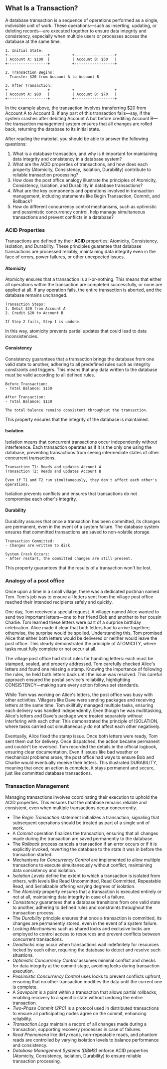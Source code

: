 ## What Is a Transaction?

A database transaction is a sequence of operations performed as a single, indivisible unit of work. These operations—such as inserting, updating, or deleting records—are executed together to ensure data integrity and consistency, especially when multiple users or processes access the database at the same time.

```
1. Initial State:
+------------------+          +------------------+
| Account A: $100  |          | Account B: $50   |
+------------------+          +------------------+

2. Transaction Begins:
- Transfer $20 from Account A to Account B

3. After Transaction:
+------------------+          +------------------+
| Account A: $80   |          | Account B: $70   |
+------------------+          +------------------+
```

In the example above, the transaction involves transferring $20 from Account A to Account B. If any part of this transaction fails—say, if the system crashes after debiting Account A but before crediting Account B—the transaction management system ensures that all changes are rolled back, returning the database to its initial state.

After reading the material, you should be able to answer the following questions:

1. What is a database transaction, and why is it important for maintaining data integrity and consistency in a database system?
2. What are the ACID properties of transactions, and how does each property (Atomicity, Consistency, Isolation, Durability) contribute to reliable transaction processing?
3. How does the post office analogy illustrate the principles of Atomicity, Consistency, Isolation, and Durability in database transactions?
4. What are the key components and operations involved in transaction management, including statements like Begin Transaction, Commit, and Rollback?
5. How do different concurrency control mechanisms, such as optimistic and pessimistic concurrency control, help manage simultaneous transactions and prevent conflicts in a database?

### ACID Properties

Transactions are defined by their **ACID** properties: Atomicity, Consistency, Isolation, and Durability. These principles guarantee that database transactions are processed reliably, maintaining data integrity even in the face of errors, power failures, or other unexpected issues.

#### Atomicity

Atomicity ensures that a transaction is all-or-nothing. This means that either all operations within the transaction are completed successfully, or none are applied at all. If any operation fails, the entire transaction is aborted, and the database remains unchanged.

```
Transaction Steps:
1. Debit $20 from Account A
2. Credit $20 to Account B

If Step 2 fails, Step 1 is undone.
```

In this way, atomicity prevents partial updates that could lead to data inconsistencies.

#### Consistency

Consistency guarantees that a transaction brings the database from one valid state to another, adhering to all predefined rules such as integrity constraints and triggers. This means that any data written to the database must be valid according to all defined rules.

```
Before Transaction:
- Total Balance: $150

After Transaction:
- Total Balance: $150

The total balance remains consistent throughout the transaction.
```

This property ensures that the integrity of the database is maintained.

#### Isolation

Isolation means that concurrent transactions occur independently without interference. Each transaction operates as if it is the only one using the database, preventing transactions from seeing intermediate states of other concurrent transactions.

```
Transaction T1: Reads and updates Account A
Transaction T2: Reads and updates Account B

Even if T1 and T2 run simultaneously, they don't affect each other's operations.
```

Isolation prevents conflicts and ensures that transactions do not compromise each other's integrity.

#### Durability

Durability assures that once a transaction has been committed, its changes are permanent, even in the event of a system failure. The database system ensures that committed transactions are saved to non-volatile storage.

```
Transaction Committed:
- Changes are written to disk.

System Crash Occurs:
- After restart, the committed changes are still present.
```

This property guarantees that the results of a transaction won't be lost.

### Analogy of a post office

Once upon a time in a small village, there was a dedicated postman named Tom. Tom's job was to ensure all letters sent from the village post office reached their intended recipients safely and quickly.

One day, Tom received a special request. A villager named Alice wanted to send two important letters—one to her friend Bob and another to her cousin Charlie. Tom learned these letters were part of a surprise birthday celebration. Alice made it clear that both letters had to arrive together; otherwise, the surprise would be spoiled. Understanding this, Tom promised Alice that either both letters would be delivered or neither would leave the post office. This clearly demonstrated the principle of ATOMICITY, where tasks must fully complete or not occur at all.

The village post office had strict rules for handling letters: each must be stamped, sealed, and properly addressed. Tom carefully checked Alice's letters and found one missing a stamp. Knowing the importance of following the rules, he held both letters back until the issue was resolved. This careful approach ensured the postal service's reliability, highlighting CONSISTENCY—making sure every action follows set standards.

While Tom was working on Alice's letters, the post office was busy with other activities. Villagers like Dave were sending packages and receiving letters at the same time. Tom skillfully managed multiple tasks, ensuring each delivery was handled independently. Even though he was multitasking, Alice's letters and Dave's package were treated separately without interfering with each other. This demonstrated the principle of ISOLATION, where tasks carried out simultaneously do not affect each other negatively.

Eventually, Alice fixed the stamp issue. Once both letters were ready, Tom sent them out for delivery. Once dispatched, the action became permanent and couldn't be reversed. Tom recorded the details in the official logbook, ensuring clear documentation. Even if issues like bad weather or mechanical problems arose, the post office had ways to ensure Bob and Charlie would eventually receive their letters. This illustrated DURABILITY, meaning that once an action is complete, it stays permanent and secure, just like committed database transactions.

### Transaction Management

Managing transactions involves coordinating their execution to uphold the ACID properties. This ensures that the database remains reliable and consistent, even when multiple transactions occur concurrently.

- The *Begin Transaction* statement initializes a transaction, signaling that subsequent operations should be treated as part of a single unit of work.
- A *Commit* operation finalizes the transaction, ensuring that all changes made during the transaction are saved permanently to the database.
- The *Rollback* process cancels a transaction if an error occurs or if it is explicitly invoked, reverting the database to the state it was in before the transaction started.
- Mechanisms for *Concurrency Control* are implemented to allow multiple transactions to execute simultaneously without conflict, maintaining data consistency and isolation.
- *Isolation Levels* define the extent to which a transaction is isolated from others, with levels like Read Uncommitted, Read Committed, Repeatable Read, and Serializable offering varying degrees of isolation.
- The *Atomicity* property ensures that a transaction is executed entirely or not at all, maintaining data integrity in case of a failure.
- *Consistency* guarantees that a database transitions from one valid state to another, adhering to defined rules and constraints throughout the transaction process.
- The *Durability* principle ensures that once a transaction is committed, its changes are permanently stored, even in the event of a system failure.
- *Locking Mechanisms* such as shared locks and exclusive locks are employed to control access to resources and prevent conflicts between concurrent transactions.
- *Deadlocks* may occur when transactions wait indefinitely for resources locked by each other, requiring the database to detect and resolve such situations.
- *Optimistic Concurrency Control* assumes minimal conflict and checks for data integrity at the commit stage, avoiding locks during transaction execution.
- *Pessimistic Concurrency Control* uses locks to prevent conflicts upfront, ensuring that no other transaction modifies the data until the current one is complete.
- A *Savepoint* is a point within a transaction that allows partial rollbacks, enabling recovery to a specific state without undoing the entire transaction.
- *Two-Phase Commit (2PC)* is a protocol used in distributed transactions to ensure all participating nodes agree on the commit, enhancing reliability.
- *Transaction Logs* maintain a record of all changes made during a transaction, supporting recovery processes in case of failures.
- *Read Phenomena* like dirty reads, non-repeatable reads, and phantom reads are controlled by varying isolation levels to balance performance and consistency.
- *Database Management Systems (DBMS)* enforce ACID properties (Atomicity, Consistency, Isolation, Durability) to ensure reliable transaction processing.
